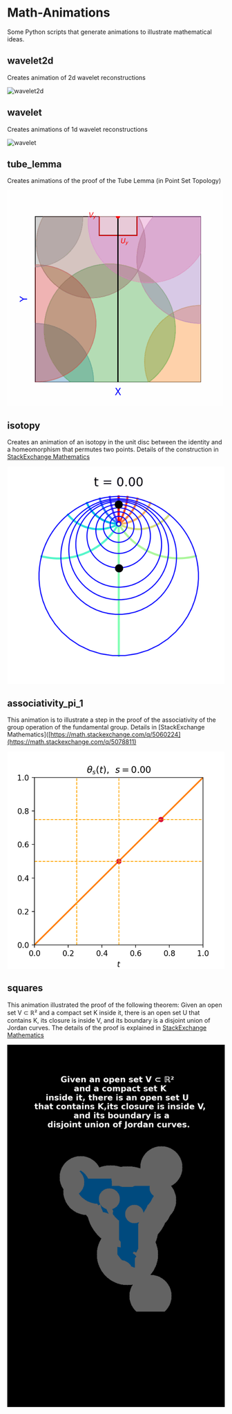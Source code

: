 # Math-Animations
Some Python scripts that generate animations to illustrate mathematical ideas.

## wavelet2d
Creates animation of 2d wavelet reconstructions

![wavelet2d](https://github.com/SmaniaD/Math-Animations/blob/main/wavelet2d/wavelet2d.gif)

## wavelet
Creates animations of 1d wavelet reconstructions

![wavelet](https://github.com/SmaniaD/Math-Animations/blob/main/wavelet/wavelet.gif)


## tube_lemma
Creates animations of the proof of the Tube Lemma (in Point Set Topology)

![tube lemma](https://github.com/SmaniaD/Math-Animations/blob/main/tube_lemma/tube_lemma.gif)

## isotopy
Creates an animation of an isotopy in the unit disc between the identity and a homeomorphism that permutes two points.
Details of the construction in [StackExchange Mathematics](https://math.stackexchange.com/q/5060224)

![isotopy](https://github.com/SmaniaD/Math-Animations/blob/main/isotopy/isotopy_on_disc.gif)

## associativity_pi_1
This animation is to illustrate a step in the proof of the associativity of the group operation of the fundamental group. 
Details in [StackExchange Mathematics]([https://math.stackexchange.com/q/5060224](https://math.stackexchange.com/q/5078811)

![motopy](https://github.com/SmaniaD/Math-Animations/blob/main/associativity_pi_1/homotopy.gif)

## squares
This animation illustrated the proof of the following theorem:
Given an open set V ⊂ ℝ² and a compact set K inside it, there is an open set U  that contains K,
its closure is inside V,  and its boundary is a disjoint union of Jordan curves. The details of the proof is explained 
in [StackExchange Mathematics](https://math.stackexchange.com/questions/5085691/existence-of-jordan-curves-between-a-compact-and-an-open-set/5085711#5085711)

<img src="https://github.com/SmaniaD/Math-Animations/blob/main/squares/squares.gif" width="600">







